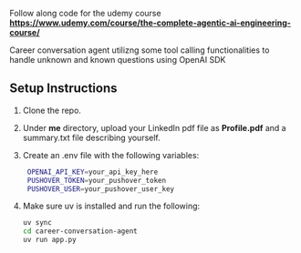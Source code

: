Follow along code for the udemy course **https://www.udemy.com/course/the-complete-agentic-ai-engineering-course/**

Career conversation agent utilizng some tool calling functionalities to handle unknown and known questions using OpenAI SDK


## Setup Instructions

1. Clone the repo.
2. Under **me** directory, upload your LinkedIn pdf file as **Profile.pdf** and a summary.txt file describing yourself.
3. Create an .env file with the following variables:

   ```bash
    OPENAI_API_KEY=your_api_key_here
    PUSHOVER_TOKEN=your_pushover_token
    PUSHOVER_USER=your_pushover_user_key
   ```

4. Make sure uv is installed and run the following:
   ```bash
   uv sync
   cd career-conversation-agent
   uv run app.py
   ```

